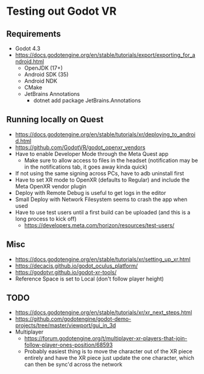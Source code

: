# Testing out Godot VR

## Requirements

* Godot 4.3
* https://docs.godotengine.org/en/stable/tutorials/export/exporting_for_android.html
  * OpenJDK (17+)
  * Android SDK (35)
  * Android NDK
  * CMake
  * JetBrains Annotations
    * dotnet add package JetBrains.Annotations

## Running locally on Quest

* https://docs.godotengine.org/en/stable/tutorials/xr/deploying_to_android.html
* https://github.com/GodotVR/godot_openxr_vendors
* Have to enable Developer Mode through the Meta Quest app
  * Make sure to allow access to files in the headset (notification may be in the notifications tab, it goes away kinda quick)
* If not using the same signing across PCs, have to adb uninstall first
* Have to set XR mode to OpenXR (defaults to Regular) and include the Meta OpenXR vendor plugin
* Deploy with Remote Debug is useful to get logs in the editor
* Small Deploy with Network Filesystem seems to crash the app when used
* Have to use test users until a first build can be uploaded (and this is a long process to kick off)
  * https://developers.meta.com/horizon/resources/test-users/

## Misc

* https://docs.godotengine.org/en/stable/tutorials/xr/setting_up_xr.html
* https://decacis.github.io/godot_oculus_platform/
* https://godotvr.github.io/godot-xr-tools/
* Reference Space is set to Local (don't follow player height)

## TODO

* https://docs.godotengine.org/en/stable/tutorials/xr/xr_next_steps.html
* https://github.com/godotengine/godot-demo-projects/tree/master/viewport/gui_in_3d
* Multiplayer
  * https://forum.godotengine.org/t/multiplayer-xr-players-that-join-follow-player-ones-position/68593
  * Probably easiest thing is to move the character out of the XR piece entirely and have the XR piece just update the one character, which can then be sync'd across the network
